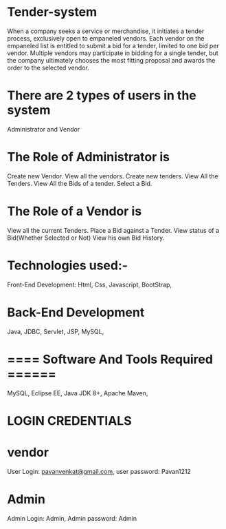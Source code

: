 # Tender-system
When a company seeks a service or merchandise, it initiates a tender process, exclusively open to empaneled vendors. Each vendor on the empaneled list is entitled to submit a bid for a tender, limited to one bid per vendor. Multiple vendors may participate in bidding for a single tender, but the company ultimately chooses the most fitting proposal and awards the order to the selected vendor.

# There are 2 types of users in the system
Administrator and Vendor

# The Role of Administrator is
Create new Vendor. View all the vendors. Create new tenders. View All the Tenders. View All the Bids of a tender. Select a Bid.

# The Role of a Vendor is
View all the current Tenders. Place a Bid against a Tender. View status of a Bid(Whether Selected or Not) View his own Bid History.

# Technologies used:-
Front-End Development: Html, Css, Javascript, BootStrap,

# Back-End Development
Java, JDBC, Servlet, JSP, MySQL,

# ==== Software And Tools Required ======
MySQL, Eclipse EE, Java JDK 8+, Apache Maven,

# LOGIN CREDENTIALS
# vendor
User Login: pavanvenkat@gmail.com, user password: Pavan1212

# Admin
Admin Login: Admin, Admin password: Admin
